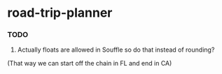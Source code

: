 # road-trip-planner

### TODO

1. Actually floats are allowed in Souffle so do that instead of rounding?

(That way we can start off the chain in FL and end in CA)
